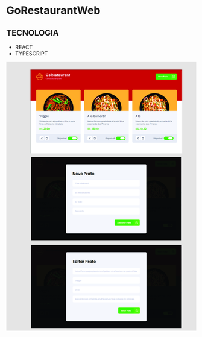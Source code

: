 # GoRestaurantWeb

## TECNOLOGIA

* REACT
* TYPESCRIPT

<p align="center">
 <img src="/gorestaurant.jpg" /> 
</p>

